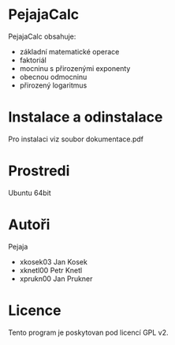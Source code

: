 # PejajaCalc
PejajaCalc obsahuje: 
 * základní matematické operace
 * faktoriál
 * mocninu s přirozenými exponenty
 * obecnou odmocninu
 * přirozený logaritmus
# Instalace a odinstalace
   Pro instalaci viz soubor dokumentace.pdf
# Prostredi
Ubuntu 64bit

# Autoři
Pejaja
- xkosek03 Jan Kosek 
- xknetl00 Petr Knetl 
- xprukn00 Jan Prukner 

# Licence
Tento program je poskytovan pod licencí GPL v2.
